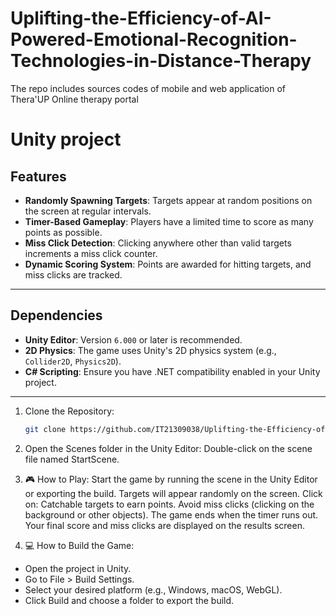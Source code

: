 # Uplifting-the-Efficiency-of-AI-Powered-Emotional-Recognition-Technologies-in-Distance-Therapy
The repo includes sources codes of mobile and web application of Thera'UP Online therapy portal


# Unity project

## Features
- **Randomly Spawning Targets**: Targets appear at random positions on the screen at regular intervals.
- **Timer-Based Gameplay**: Players have a limited time to score as many points as possible.
- **Miss Click Detection**: Clicking anywhere other than valid targets increments a miss click counter.
- **Dynamic Scoring System**: Points are awarded for hitting targets, and miss clicks are tracked.

---

## Dependencies
- **Unity Editor**: Version `6.000` or later is recommended. 
- **2D Physics**: The game uses Unity's 2D physics system (e.g., `Collider2D`, `Physics2D`).
- **C# Scripting**: Ensure you have .NET compatibility enabled in your Unity project.

---

1. Clone the Repository:
   ```bash
   git clone https://github.com/IT21309038/Uplifting-the-Efficiency-of-AI-Powered-Emotional-Recognition-Technologies-in-Distance-Therapy.git
   

2. Open the Scenes folder in the Unity Editor: 
Double-click on the scene file named StartScene.


3. 🎮 How to Play:
Start the game by running the scene in the Unity Editor or exporting the build.
Targets will appear randomly on the screen.
Click on:
Catchable targets to earn points.
Avoid miss clicks (clicking on the background or other objects).
The game ends when the timer runs out.
Your final score and miss clicks are displayed on the results screen.

4. 💻 How to Build the Game:
- Open the project in Unity.
- Go to File > Build Settings.
- Select your desired platform (e.g., Windows, macOS, WebGL).
- Click Build and choose a folder to export the build.
